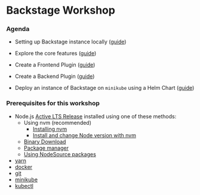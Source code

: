 # Backstage Workshop

### Agenda

- Setting up Backstage instance locally ([guide](https://github.com/debsmita1/backstage-workshop/tree/set-up-backstage))

- Explore the core features ([guide](https://github.com/debsmita1/backstage-workshop/tree/core-features))

- Create a Frontend Plugin ([guide](https://github.com/debsmita1/backstage-workshop/tree/create-fe-plugin))

- Create a Backend Plugin ([guide](https://github.com/debsmita1/backstage-workshop/tree/create-be-plugin))

- Deploy an instance of Backstage on `minikube` using a Helm Chart ([guide](https://github.com/debsmita1/backstage-workshop/tree/helm-backstage))

### Prerequisites for this workshop
- Node.js [Active LTS Release](https://nodejs.org/en/blog/release) installed using one of these methods:
    - Using nvm (recommended)
      - [Installing nvm](https://github.com/nvm-sh/nvm#install--update-script)
      - [Install and change Node version with nvm](https://nodejs.org/en/download/package-manager#nvm)
    - [Binary Download](https://nodejs.org/en/download)
    - [Package manager](https://nodejs.org/en/download/package-manager)
    - [Using NodeSource packages](https://github.com/nodesource/distributions/blob/master/README.md)
- [yarn](https://classic.yarnpkg.com/en/docs/install)
- [docker](https://docs.docker.com/engine/install/)
- [git](https://github.com/git-guides/install-git)
- [minikube](https://minikube.sigs.k8s.io/docs/start/)
- [kubectl](https://kubernetes.io/docs/tasks/tools/)
